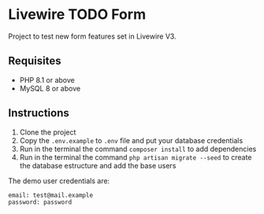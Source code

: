 # Livewire TODO Form

Project to test new form features set in Livewire V3.

## Requisites
* PHP 8.1 or above
* MySQL 8 or above

## Instructions
1. Clone the project
2. Copy the `.env.example` to `.env` file and put your database credentials
3. Run in the terminal the command `composer install` to add dependencies
4. Run in the terminal the command `php artisan migrate --seed` to create the database estructure and add the base users

The demo user credentials are:
```
email: test@mail.example
password: password
```
